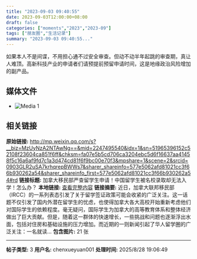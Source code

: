```yaml
---
title: "2023-09-03 09:40:55"
date: 2023-09-03T12:00:00+08:00
draft: false
categories: ["moments","2023","2023-09"]
tags: ["朋友圈","生活记录"]
summary: "2023-09-03 09:40:55..."
---
```


如果本人不是间谍，不用担心通不过安全审查。但动不动半年起跳的审查期，真让人难顶。高新科技产业的申请者们请预提前预留申请时间，这是地缘政治风险增加的副产品。

## 媒体文件

- ![Media 1](/Moments/photos/2023-09-03/202309030940550.jpg)

## 相关链接

**原始链接:** http://mp.weixin.qq.com/s?__biz=MzUyNzA2NTAwNg==&mid=2247495540&idx=1&sn=51965396152c52108f23604ca851f6ff&chksm=fa07e5b5cd706ca3204ebc5d6f16637aa41458f5c16a6af9fd7c1a3d474cd81f6f9bc00e70f3&mpshare=1&scene=2&srcid=0903GLR2uSA7krhqrepBWWs7&sharer_shareinfo=577e5062afd81021cc3f66b930262a54&sharer_shareinfo_first=577e5062afd81021cc3f66b930262a54#rd
**链接标题:** 加拿大移民部严查留学生申请！中国留学生被名校录取却无法入学！怎么办？
**本地链接:** [查看完整内容](/link_content/2023/09/2023-09-03-2/link_content/)
**链接摘要:** 近日，加拿大联邦移民部（IRCC）的一系列表态引发了关于留学签证政策可能会收紧的广泛关注。这一话题不仅引发了国内外潜在留学生的忧虑，也使得加拿大各大高校开始重新考虑他们对国际学生的依赖程度。毫无疑问，国际学生为加拿大的高等教育体系和整体经济做出了巨大贡献。但是，随着这一群体的快速增长，一些挑战和问题也逐渐浮出水面，包括对住房和基础设施的压力增加。而近期的一则新闻引起了华人留学圈的广泛关注：一名就读...
**包含图片:** 21 张

---

**帖子类型:** 3
**用户名:** chenxueyuan001
**处理时间:** 2025/8/28 19:06:49